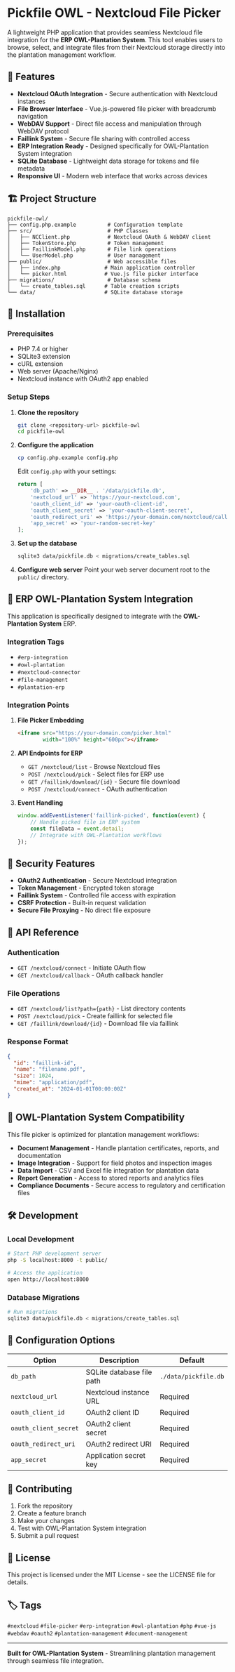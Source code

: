 # Pickfile OWL - Nextcloud File Picker

A lightweight PHP application that provides seamless Nextcloud file integration for the **ERP OWL-Plantation System**. This tool enables users to browse, select, and integrate files from their Nextcloud storage directly into the plantation management workflow.

## 🌟 Features

- **Nextcloud OAuth Integration** - Secure authentication with Nextcloud instances
- **File Browser Interface** - Vue.js-powered file picker with breadcrumb navigation
- **WebDAV Support** - Direct file access and manipulation through WebDAV protocol
- **Faillink System** - Secure file sharing with controlled access
- **ERP Integration Ready** - Designed specifically for OWL-Plantation System integration
- **SQLite Database** - Lightweight data storage for tokens and file metadata
- **Responsive UI** - Modern web interface that works across devices

## 🏗️ Project Structure

```
pickfile-owl/
├── config.php.example          # Configuration template
├── src/                        # PHP Classes
│   ├── NCClient.php            # Nextcloud OAuth & WebDAV client
│   ├── TokenStore.php          # Token management
│   ├── FaillinkModel.php       # File link operations
│   └── UserModel.php           # User management
├── public/                     # Web accessible files
│   ├── index.php              # Main application controller
│   └── picker.html            # Vue.js file picker interface
├── migrations/                 # Database schema
│   └── create_tables.sql      # Table creation scripts
└── data/                      # SQLite database storage
```

## 🚀 Installation

### Prerequisites

- PHP 7.4 or higher
- SQLite3 extension
- cURL extension
- Web server (Apache/Nginx)
- Nextcloud instance with OAuth2 app enabled

### Setup Steps

1. **Clone the repository**
   ```bash
   git clone <repository-url> pickfile-owl
   cd pickfile-owl
   ```

2. **Configure the application**
   ```bash
   cp config.php.example config.php
   ```
   
   Edit `config.php` with your settings:
   ```php
   return [
       'db_path' => __DIR__ . '/data/pickfile.db',
       'nextcloud_url' => 'https://your-nextcloud.com',
       'oauth_client_id' => 'your-oauth-client-id',
       'oauth_client_secret' => 'your-oauth-client-secret',
       'oauth_redirect_uri' => 'https://your-domain.com/nextcloud/callback',
       'app_secret' => 'your-random-secret-key'
   ];
   ```

3. **Set up the database**
   ```bash
   sqlite3 data/pickfile.db < migrations/create_tables.sql
   ```

4. **Configure web server**
   Point your web server document root to the `public/` directory.

## 🔧 ERP OWL-Plantation System Integration

This application is specifically designed to integrate with the **OWL-Plantation System** ERP. 

### Integration Tags

- `#erp-integration`
- `#owl-plantation`
- `#nextcloud-connector`
- `#file-management`
- `#plantation-erp`

### Integration Points

1. **File Picker Embedding**
   ```html
   <iframe src="https://your-domain.com/picker.html" 
           width="100%" height="600px"></iframe>
   ```

2. **API Endpoints for ERP**
   - `GET /nextcloud/list` - Browse Nextcloud files
   - `POST /nextcloud/pick` - Select files for ERP use
   - `GET /faillink/download/{id}` - Secure file download
   - `POST /nextcloud/connect` - OAuth authentication

3. **Event Handling**
   ```javascript
   window.addEventListener('faillink-picked', function(event) {
       // Handle picked file in ERP system
       const fileData = event.detail;
       // Integrate with OWL-Plantation workflows
   });
   ```

## 🔐 Security Features

- **OAuth2 Authentication** - Secure Nextcloud integration
- **Token Management** - Encrypted token storage
- **Faillink System** - Controlled file access with expiration
- **CSRF Protection** - Built-in request validation
- **Secure File Proxying** - No direct file exposure

## 📡 API Reference

### Authentication
- `GET /nextcloud/connect` - Initiate OAuth flow
- `GET /nextcloud/callback` - OAuth callback handler

### File Operations
- `GET /nextcloud/list?path={path}` - List directory contents
- `POST /nextcloud/pick` - Create faillink for selected file
- `GET /faillink/download/{id}` - Download file via faillink

### Response Format
```json
{
  "id": "faillink-id",
  "name": "filename.pdf",
  "size": 1024,
  "mime": "application/pdf",
  "created_at": "2024-01-01T00:00:00Z"
}
```

## 🌱 OWL-Plantation System Compatibility

This file picker is optimized for plantation management workflows:

- **Document Management** - Handle plantation certificates, reports, and documentation
- **Image Integration** - Support for field photos and inspection images  
- **Data Import** - CSV and Excel file integration for plantation data
- **Report Generation** - Access to stored reports and analytics files
- **Compliance Documents** - Secure access to regulatory and certification files

## 🛠️ Development

### Local Development
```bash
# Start PHP development server
php -S localhost:8000 -t public/

# Access the application
open http://localhost:8000
```

### Database Migrations
```bash
# Run migrations
sqlite3 data/pickfile.db < migrations/create_tables.sql
```

## 📝 Configuration Options

| Option | Description | Default |
|--------|-------------|---------|
| `db_path` | SQLite database file path | `./data/pickfile.db` |
| `nextcloud_url` | Nextcloud instance URL | Required |
| `oauth_client_id` | OAuth2 client ID | Required |
| `oauth_client_secret` | OAuth2 client secret | Required |
| `oauth_redirect_uri` | OAuth2 redirect URI | Required |
| `app_secret` | Application secret key | Required |

## 🤝 Contributing

1. Fork the repository
2. Create a feature branch
3. Make your changes
4. Test with OWL-Plantation System integration
5. Submit a pull request

## 📄 License

This project is licensed under the MIT License - see the LICENSE file for details.

## 🏷️ Tags

`#nextcloud` `#file-picker` `#erp-integration` `#owl-plantation` `#php` `#vue-js` `#webdav` `#oauth2` `#plantation-management` `#document-management`

---

**Built for OWL-Plantation System** - Streamlining plantation management through seamless file integration.